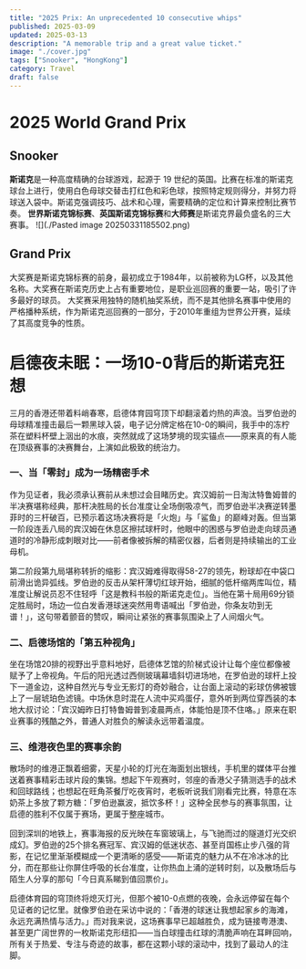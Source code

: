 ```yaml
---
title: "2025 Prix: An unprecedented 10 consecutive whips"
published: 2025-03-09
updated: 2025-03-13
description: "A memorable trip and a great value ticket."
image: "./cover.jpg"
tags: ["Snooker", "HongKong"]
category: Travel
draft: false
---
```


# 2025 World Grand Prix
## Snooker

**斯诺克**是一种高度精确的台球游戏，起源于 19 世纪的英国。比赛在标准的斯诺克球台上进行，使用白色母球交替击打红色和彩色球，按照特定规则得分，并努力将球送入袋中。斯诺克强调技巧、战术和心理，需要精确的定位和计算来控制比赛节奏。
**世界斯诺克锦标赛**、**英国斯诺克锦标赛**和**大师赛**是斯诺克界最负盛名的三大赛事。
![](./Pasted image 20250331185502.png)
## Grand Prix

大奖赛是斯诺克锦标赛的前身，最初成立于1984年，以前被称为LG杯，以及其他名称。大奖赛在斯诺克历史上占有重要地位，是职业巡回赛的重要一站，吸引了许多最好的球员。
大奖赛采用独特的随机抽奖系统，而不是其他排名赛事中使用的严格播种系统，作为斯诺克巡回赛的一部分，于2010年重组为世界公开赛，延续了其高度竞争的性质。

# 启德夜未眠：一场10-0背后的斯诺克狂想  

三月的香港还带着料峭春寒，启德体育园穹顶下却翻滚着灼热的声浪。当罗伯逊的母球精准撞击最后一颗黑球入袋，电子记分牌定格在10-0的瞬间，我手中的冻柠茶在塑料杯壁上洇出的水痕，突然就成了这场梦境的现实锚点——原来真的有人能在顶级赛事的决赛舞台，上演如此极致的统治力。  
### 一、当「零封」成为一场精密手术  

作为见证者，我必须承认赛前从未想过会目睹历史。宾汉姆前一日淘汰特鲁姆普的半决赛堪称经典，那杆决胜局的长台准度让全场倒吸凉气，而罗伯逊半决赛逆转墨菲时的三杆破百，已预示着这场决赛将是「火炮」与「鲨鱼」的巅峰对轰。但当第一阶段连丢八局的宾汉姆在休息区擦拭球杆时，他眼中的困惑与罗伯逊走向球员通道时的冷静形成刺眼对比——前者像被拆解的精密仪器，后者则是持续输出的工业母机。  

第二阶段第九局堪称转折的缩影：宾汉姆难得取得58-27的领先，粉球却在中袋口前滑出诡异弧线。罗伯逊的反击从架杆薄切红球开始，细腻的低杆缩两库叫位，精准度让解说员忍不住轻呼「这是教科书般的斯诺克走位」。当他在第十局用69分锁定胜局时，场边一位白发香港球迷突然用粤语喊出「罗伯逊，你条友叻到无谱！」，这句带着颤音的赞叹，瞬间让紧张的赛事氛围染上了人间烟火气。  
### 二、启德场馆的「第五种视角」  

坐在场馆20排的视野出乎意料地好，启德体艺馆的阶梯式设计让每个座位都像被赋予了上帝视角。午后的阳光透过西侧玻璃幕墙斜切进场地，在罗伯逊的球杆上投下一道金边，这种自然光与专业无影灯的奇妙融合，让台面上滚动的彩球仿佛被镀上了一层琥珀色滤镜。中场休息时混在人流中买鸡蛋仔，意外听到两位穿西装的本地大叔讨论：「宾汉姆昨日打特鲁姆普到凌晨两点，体能怕是顶不住咯。」原来在职业赛事的残酷之外，普通人对胜负的解读永远带着温度。  
  
### 三、维港夜色里的赛事余韵  

散场时的维港正飘着细雾，天星小轮的灯光在海面划出银线，手机里的媒体平台推送着赛事精彩击球片段的集锦。想起下午观赛时，邻座的香港父子猜测选手的战术和回球路线；也想起在旺角茶餐厅吃夜宵时，老板听说我们刚看完比赛，特意在冻奶茶上多放了颗方糖：「罗伯逊赢波，抵饮多杯！」这种全民参与的赛事氛围，让启德的胜利不仅属于赛场，更属于整座城市。  

回到深圳的地铁上，赛事海报的反光映在车窗玻璃上，与飞驰而过的隧道灯光交织成幻。罗伯逊的25个排名赛冠军、宾汉姆的低迷状态、甚至肖国栋止步八强的背影，在记忆里渐渐模糊成一个更清晰的感受——斯诺克的魅力从不在冷冰冰的比分，而在那些让你屏住呼吸的长台准度，让你热血上涌的逆转时刻，以及散场后与陌生人分享的那句「今日真系睇到值回票价」。  

启德体育园的穹顶终将熄灭灯光，但那个被10-0点燃的夜晚，会永远停留在每个见证者的记忆里。就像罗伯逊在采访中说的：「香港的球迷让我想起家乡的海滩，永远充满热情与活力。」而对我来说，这场赛事早已超越胜负，成为链接粤港澳、甚至更广阔世界的一枚斯诺克形纽扣——当白球撞击红球的清脆声响在耳畔回响，所有关于热爱、专注与奇迹的故事，都在这颗小球的滚动中，找到了最动人的注脚。
